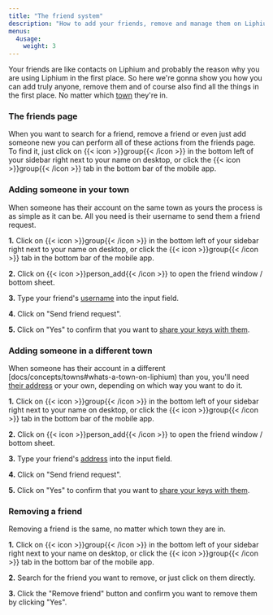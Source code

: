 ```yaml
---
title: "The friend system"
description: "How to add your friends, remove and manage them on Liphium."
menus:
  4usage:
    weight: 3
---
```


Your friends are like contacts on Liphium and probably the reason why you are using Liphium in the first place. So here we're gonna show you how you can add truly anyone, remove them and of course also find all the things in the first place. No matter which [town](/docs/concepts/towns#whats-a-town-on-liphium) they're in.

### The friends page

When you want to search for a friend, remove a friend or even just add someone new you can perform all of these actions from the friends page. To find it, just click on {{< icon >}}group{{< /icon >}} in the bottom left of your sidebar right next to your name on desktop, or click the {{< icon >}}group{{< /icon >}} tab in the bottom bar of the mobile app.

### Adding someone in your town

When someone has their account on the same town as yours the process is as simple as it can be. All you need is their username to send them a friend request.

**1.** Click on {{< icon >}}group{{< /icon >}} in the bottom left of your sidebar right next to your name on desktop, or click the {{< icon >}}group{{< /icon >}} tab in the bottom bar of the mobile app.

**2.** Click on {{< icon >}}person_add{{< /icon >}} to open the friend window / bottom sheet.

**3.** Type your friend's [username](/docs/using-liphium/faq#how-do-i-find-my-own-username) into the input field.

**4.** Click on "Send friend request".

**5.** Click on "Yes" to confirm that you want to [share your keys with them](/docs/using-liphium/faq#what-does-it-mean-to-share-my-keys-with-someone).

### Adding someone in a different town

When someone has their account in a different [docs/concepts/towns#whats-a-town-on-liphium) than you, you'll need [their address](/docs/using-liphium/faq#how-do-i-find-my-own-address) or your own, depending on which way you want to do it.

**1.** Click on {{< icon >}}group{{< /icon >}} in the bottom left of your sidebar right next to your name on desktop, or click the {{< icon >}}group{{< /icon >}} tab in the bottom bar of the mobile app.

**2.** Click on {{< icon >}}person_add{{< /icon >}} to open the friend window / bottom sheet.

**3.** Type your friend's [address](/docs/using-liphium/faq#how-do-i-find-my-own-address) into the input field.

**4.** Click on "Send friend request".

**5.** Click on "Yes" to confirm that you want to [share your keys with them](/docs/using-liphium/faq#what-does-it-mean-to-share-my-keys-with-someone).

### Removing a friend

Removing a friend is the same, no matter which town they are in.

**1.** Click on {{< icon >}}group{{< /icon >}} in the bottom left of your sidebar right next to your name on desktop, or click the {{< icon >}}group{{< /icon >}} tab in the bottom bar of the mobile app.

**2.** Search for the friend you want to remove, or just click on them directly.

**3.** Click the "Remove friend" button and confirm you want to remove them by clicking "Yes".
